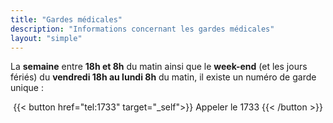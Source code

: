 ```yaml
---
title: "Gardes médicales"
description: "Informations concernant les gardes médicales"
layout: "simple"
---
```


La **semaine** entre **18h et 8h** du matin ainsi que le **week-end** (et les jours fériés) du **vendredi 18h au lundi 8h** du matin, il existe un numéro de garde unique :

<center>
{{< button href="tel:1733" target="_self">}}
Appeler le 1733
{{< /button >}}
</center>